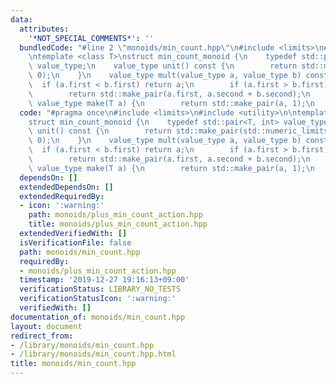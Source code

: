 ```yaml
---
data:
  attributes:
    '*NOT_SPECIAL_COMMENTS*': ''
  bundledCode: "#line 2 \"monoids/min_count.hpp\"\n#include <limits>\n#include <utility>\n\
    \ntemplate <class T>\nstruct min_count_monoid {\n    typedef std::pair<T, int>\
    \ value_type;\n    value_type unit() const {\n        return std::make_pair(std::numeric_limits<T>::max(),\
    \ 0);\n    }\n    value_type mult(value_type a, value_type b) const {\n      \
    \  if (a.first < b.first) return a;\n        if (a.first > b.first) return b;\n\
    \        return std::make_pair(a.first, a.second + b.second);\n    }\n    static\
    \ value_type make(T a) {\n        return std::make_pair(a, 1);\n    }\n};\n"
  code: "#pragma once\n#include <limits>\n#include <utility>\n\ntemplate <class T>\n\
    struct min_count_monoid {\n    typedef std::pair<T, int> value_type;\n    value_type\
    \ unit() const {\n        return std::make_pair(std::numeric_limits<T>::max(),\
    \ 0);\n    }\n    value_type mult(value_type a, value_type b) const {\n      \
    \  if (a.first < b.first) return a;\n        if (a.first > b.first) return b;\n\
    \        return std::make_pair(a.first, a.second + b.second);\n    }\n    static\
    \ value_type make(T a) {\n        return std::make_pair(a, 1);\n    }\n};\n"
  dependsOn: []
  extendedDependsOn: []
  extendedRequiredBy:
  - icon: ':warning:'
    path: monoids/plus_min_count_action.hpp
    title: monoids/plus_min_count_action.hpp
  extendedVerifiedWith: []
  isVerificationFile: false
  path: monoids/min_count.hpp
  requiredBy:
  - monoids/plus_min_count_action.hpp
  timestamp: '2019-12-27 19:16:13+09:00'
  verificationStatus: LIBRARY_NO_TESTS
  verificationStatusIcon: ':warning:'
  verifiedWith: []
documentation_of: monoids/min_count.hpp
layout: document
redirect_from:
- /library/monoids/min_count.hpp
- /library/monoids/min_count.hpp.html
title: monoids/min_count.hpp
---
```

